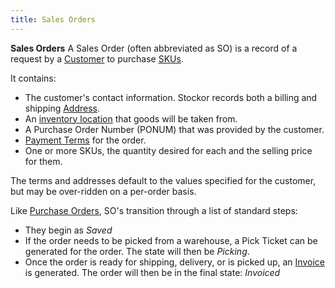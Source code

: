 ```yaml
---
title: Sales Orders
---
```

**Sales Orders**  A Sales Order (often abbreviated as SO) is a record of a request by a [Customer](customers) to purchase [SKUs](skus-and-locations).

It contains:

 * The customer's contact information.  Stockor records both a billing and shipping [Address](addresses).
 * An [inventory location](skus-and-locations) that goods will be taken from.
 * A Purchase Order Number (PONUM) that was provided by the customer.
 * [Payment Terms](payment-terms) for the order.
 * One or more SKUs, the quantity desired for each and the selling price for them.

The terms and addresses default to the values specified for the customer, but may be over-ridden on a per-order basis.

Like [Purchase Orders](purchase-orders), SO's transition through a list of standard steps:

  * They begin as *Saved*
  * If the order needs to be picked from a warehouse, a Pick Ticket can be generated for the order.  The state will then be *Picking*.
  * Once the order is ready for shipping, delivery, or is picked up, an [Invoice](invoices) is generated.  The order will then be in the final state: *Invoiced*
